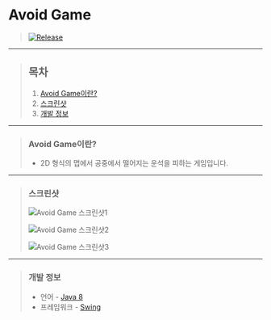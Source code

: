 # **Avoid Game**

> [![Release](https://img.shields.io/badge/Release-v1.0-2F9D27?style=for-the-badge&logo=GitLab&logoColor=white)](https://gitlab.com/BanB3515/AvoidGame/-/releases)

---

> ## **목차**
>
> 1. [Avoid Game이란?](#Avoid-Game이란)
> 2. [스크린샷](#스크린샷)
> 3. [개발 정보](#개발-정보)

---

> ### **Avoid Game이란?**
>
> -   2D 형식의 맵에서 공중에서 떨어지는 운석을 피하는 게임입니다.

---

> ### **스크린샷**
>
> ![Avoid Game 스크린샷1](https://gitlab.com/BanB3515/AvoidGame/-/raw/main/Screenshots/Screenshot1.png)
>
> ![Avoid Game 스크린샷2](https://gitlab.com/BanB3515/AvoidGame/-/raw/main/Screenshots/Screenshot2.png)
>
> ![Avoid Game 스크린샷3](https://gitlab.com/BanB3515/AvoidGame/-/raw/main/Screenshots/Screenshot3.png)

---

> ### **개발 정보**
>
> -   언어 - [Java 8](https://www.java.com/)
> -   프레임워크 - [Swing](https://docs.oracle.com/javase/8/docs/api/index.html?javax/swing/package-summary.html)
